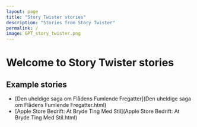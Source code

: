 ```yaml
---
layout: page
title: "Story Twister stories"
description: "Stories from Story Twister"
permalink: /
image: GPT_story_twister.png
---
```


# Welcome to Story Twister stories

## Example stories

- [Den uheldige saga om Flådens Fumlende Fregatter](Den uheldige saga om Flådens Fumlende Fregatter.html)
- [Apple Store Bedrift: At Bryde Ting Med Stil](Apple Store Bedrift: At Bryde Ting Med Stil.html)
